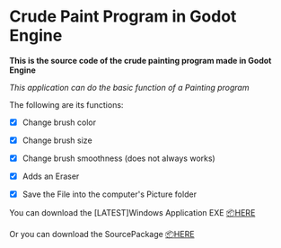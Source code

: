 # Crude Paint Program in Godot Engine

**This is the source code of the crude painting program made in Godot Engine**

*This application can do the basic function of a Painting program*


The following are its functions:
- [x] Change brush color
- [x] Change brush size
- [x] Change brush smoothness (does not always works)
- [x] Adds an Eraser
- [x] Save the File into the computer's Picture folder


You can download the [LATEST]Windows Application EXE [:package:HERE](https://github.com/Moggle-Khraum/Crude_Paint_Program/releases/download/CrudePaint-version-0.0.1/Paint.exe)

<!--You can Download the APK Version [:package:HERE:](https://github.com/Moggle-Khraum/Crude_Paint_Program/releases/download/paint_apk/Paint.apk)-->

Or you can download the SourcePackage [:package:HERE](https://codeload.github.com/Moggle-Khraum/Crude_Paint_Program/zip/refs/heads/main)

